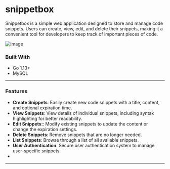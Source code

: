 # snippetbox
Snippetbox is a simple web application designed to store and manage code snippets. Users can create, view, edit, and delete their snippets, making it a convenient tool for developers to keep track of important pieces of code.

![image](https://github.com/JasonYao3/snippetbox/assets/50341059/7f75bdd2-27fb-4bf0-8300-89b82e25123e)


### Built With

- Go 1.13+
- MySQL

---

### Features

- **Create Snippets**: Easily create new code snippets with a title, content, and optional expiration time.
- **View Snippets**: View details of individual snippets, including syntax highlighting for better readability.
- **Edit Snippets:**: Modify existing snippets to update the content or change the expiration settings.
- **Delete Snippets**: Remove snippets that are no longer needed.
- **List Snippets**: Browse through a list of all available snippets.
- **User Authentication**: Secure user authentication system to manage user-specific snippets.
- 
---

